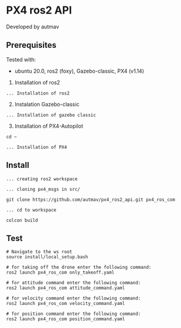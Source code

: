 
# PX4 ros2 API

Developed by autmav

## Prerequisites

Tested with:

- ubuntu 20.0, ros2 (foxy), Gazebo-classic, PX4 (v1.14)

1. Installation of ros2

```
... Installation of ros2
```


2. Instalation Gazebo-classic

```
... Installation of gazebo classic
```


3. Installation of PX4-Autopilot

```
cd ~

... Installation of PX4
```

## Install

```
... creating ros2 workspace

... cloning px4_msgs in src/

git clone https://github.com/autmav/px4_ros2_api.git px4_ros_com

... cd to workspace

colcon build
```

## Test

```
# Navigate to the ws root
source install/local_setup.bash

# for taking off the drone enter the following command:
ros2 launch px4_ros_com only_takeoff.yaml

# for attitude command enter the following command:
ros2 launch px4_ros_com attitude_command.yaml

# for velocity command enter the following command:
ros2 launch px4_ros_com velocity_command.yaml

# for position command enter the following command:
ros2 launch px4_ros_com position_command.yaml
```

